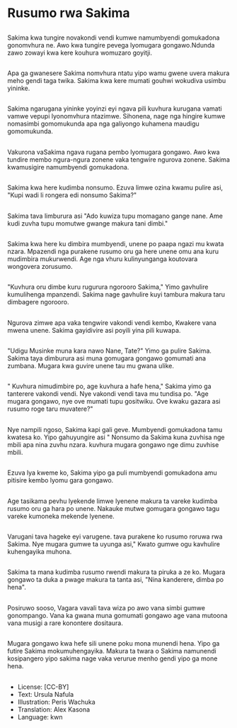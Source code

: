 # Rusumo rwa Sakima

##
Sakima kwa tungire novakondi vendi kumwe namumbyendi gomukadona gonomvhura ne. Awo kwa tungire pevega lyomugara gongawo.Ndunda zawo zowayi kwa kere kouhura womuzaro goyitji.

##
Apa ga gwanesere Sakima nomvhura ntatu yipo wamu gwene uvera makura meho gendi taga twika. Sakima kwa kere mumati gouhwi wokudiva usimbu yininke.

##
Sakima ngarugana yininke yoyinzi eyi ngava pili kuvhura kurugana vamati vamwe vepupi lyonomvhura ntazimwe. Sihonena, nage nga hingire kumwe nomasimbi gomomukunda apa nga galiyongo kuhamena maudigu gomomukunda.

##
Vakurona vaSakima ngava rugana pembo lyomugara gongawo. Awo kwa tundire membo ngura-ngura zonene vaka tengwire ngurova zonene. Sakima kwamusigire namumbyendi gomukadona.

##
Sakima kwa here kudimba nonsumo. Ezuva limwe ozina kwamu pulire asi, "Kupi wadi li rongera edi nonsumo Sakima?"

##
Sakima tava limburura asi "Ado kuwiza tupu momagano gange nane. Ame kudi zuvha tupu momutwe gwange makura tani dimbi."

##
Sakima kwa here ku dimbira mumbyendi, unene po paapa ngazi mu kwata nzara. Mpazendi nga purakene rusumo oru ga here unene omu ana kuru mudimbira mukurwendi. Age nga vhuru kulinyunganga koutovara wongovera zorusumo.

##
"Kuvhura oru dimbe kuru rugurura ngorooro Sakima," Yimo gavhulire kumulihenga mpanzendi. Sakima nage gavhulire kuyi tambura makura taru dimbagere ngorooro.

##
Ngurova zimwe apa vaka tengwire vakondi vendi kembo, Kwakere vana mwena unene. Sakima gayidivire asi poyili yina pili kuwapa.

##
"Udigu Musinke muna kara nawo Nane, Tate?" Yimo ga pulire Sakima. Sakima taya dimburura asi muna gomugara gongawo gomumati ana zumbana. Mugara kwa guvire unene tau mu gwana ulike.

##
" Kuvhura nimudimbire po, age kuvhura a hafe hena," Sakima yimo ga tanterere vakondi vendi. Nye vakondi vendi tava mu tundisa po. "Age mugara gongawo, nye ove mumati tupu gositwiku. Ove kwaku gazara asi rusumo roge taru muvatere?"

##
Nye nampili ngoso, Sakima kapi gali geve. Mumbyendi gomukadona tamu kwatesa ko. Yipo gahuyungire asi " Nonsumo da Sakima kuna zuvhisa nge mbili apa nina zuvhu nzara. kuvhura mugara gongawo nge dimu zuvhise mbili.

##
Ezuva lya kweme ko, Sakima yipo ga puli mumbyendi gomukadona amu pitisire kembo lyomu gara gongawo.

##
Age tasikama pevhu lyekende limwe lyenene makura ta vareke kudimba rusumo oru ga hara po unene. Nakauke mutwe gomugara gongawo tagu vareke kumoneka mekende lyenene.

##
Varugani tava hageke eyi varugene. tava purakene ko rusumo roruwa rwa Sakima. Nye mugara gumwe ta uyunga asi," Kwato gumwe ogu kavhulire kuhengayika muhona.

##
Sakima ta mana kudimba rusumo rwendi makura ta piruka a ze ko. Mugara gongawo ta duka a pwage makura ta tanta asi, "Nina kanderere, dimba po hena".

##
Posiruwo sooso, Vagara vavali tava wiza po awo vana simbi gumwe gonompango. Vana ka gwana muna gomumati gongawo age vana mutoona vana musigi a rare konontere dositaura.

##
Mugara gongawo kwa hefe sili unene poku mona munendi hena. Yipo ga futire Sakima mokumuhengayika. Makura ta twara o Sakima namunendi kosipangero yipo sakima nage vaka verurue menho gendi yipo ga mone hena.

##
* License: [CC-BY]
* Text: Ursula Nafula
* Illustration: Peris Wachuka
* Translation: Alex Kasona
* Language: kwn
